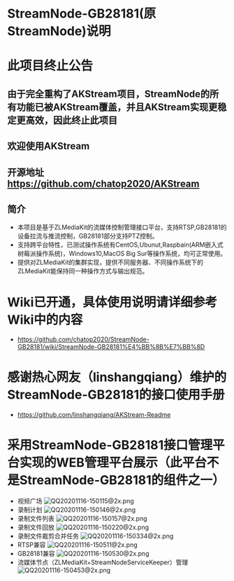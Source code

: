 # StreamNode-GB28181(原StreamNode)说明
# 此项目终止公告
## 由于完全重构了AKStream项目，StreamNode的所有功能已被AKStream覆盖，并且AKStream实现更稳定更高效，因此终止此项目
## 欢迎使用AKStream
## 开源地址  https://github.com/chatop2020/AKStream
## 简介
- 本项目是基于ZLMediaKit的流媒体控制管理接口平台，支持RTSP,GB28181的设备拉流与推流控制，GB28181部分支持PTZ控制。
- 支持跨平台特性，已测试操作系统有CentOS,Ubunut,Raspbain(ARM嵌入式树莓派操作系统)，Windows10,MacOS Big Sur等操作系统，均可正常使用。
- 提供对ZLMediaKit的集群实现，提供不同服务器、不同操作系统下的ZLMediaKit能保持同一种操作方式与输出规范。

# Wiki已开通，具体使用说明请详细参考Wiki中的内容
- https://github.com/chatop2020/StreamNode-GB28181/wiki/StreamNode-GB28181%E4%BB%8B%E7%BB%8D

# 感谢热心网友（linshangqiang）维护的StreamNode-GB28181的接口使用手册
- https://github.com/linshangqiang/AKStream-Readme


# 采用StreamNode-GB28181接口管理平台实现的WEB管理平台展示（此平台不是StreamNode-GB28181的组件之一）
- 视频广场
![QQ20201116-150115@2x.png](https://i.loli.net/2020/11/16/dho7kcjfrwp6Vmq.png)
- 录制计划
![QQ20201116-150146@2x.png](https://i.loli.net/2020/11/16/5hjItzVg6oPFQdb.png)
- 录制文件列表
![QQ20201116-150157@2x.png](https://i.loli.net/2020/11/16/a3kwHGTOv89optU.png)
- 录制文件回放
![QQ20201116-150220@2x.png](https://i.loli.net/2020/11/16/yAg2dpLnsKoejqi.png)
- 录制文件裁剪合并任务
![QQ20201116-150334@2x.png](https://i.loli.net/2020/11/16/CSmtoqOZTzP9BAj.png)
- RTSP兼容
![QQ20201116-150511@2x.png](https://i.loli.net/2020/11/16/GPIwONuCHegi8xb.png)
- GB28181兼容
![QQ20201116-150530@2x.png](https://i.loli.net/2020/11/16/QRbZ69PnLi1TCyh.png)
- 流媒体节点（ZLMediaKit+StreamNodeServiceKeeper）管理
![QQ20201116-150453@2x.png](https://i.loli.net/2020/11/16/k9cDXlqBezt6PbZ.png)



